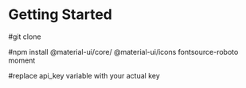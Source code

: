 # Getting Started 


#git clone

#npm install @material-ui/core/   @material-ui/icons  fontsource-roboto moment

#replace api_key variable with your actual key

